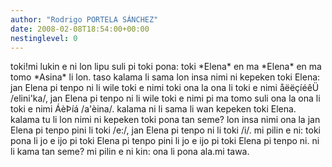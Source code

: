 ```yaml
---
author: "Rodrigo PORTELA SÁNCHEZ"
date: 2008-02-08T18:54:00+00:00
nestinglevel: 0
---
```

toki!mi lukin e ni lon lipu suli pi toki pona: toki \*Elena\* en ma \*Elena\* en ma tomo \*Asina\* li lon. taso kalama li sama lon insa nimi ni kepeken toki Elena: jan Elena pi tenpo ni li wile toki e nimi toki ona la ona li toki e nimi åëëçíéêÜ /elini'ka/, jan Elena pi tenpo ni li wile toki e nimi pi ma tomo suli ona la ona li toki e nimi ÁèÞíá /a'èina/. kalama ni li sama li wan kepeken toki Elena. kalama tu li lon nimi ni kepeken toki pona tan seme? lon insa nimi ona la jan Elena pi tenpo pini li toki /e:/, jan Elena pi tenpo ni li toki /i/. mi pilin e ni: toki pona li jo e ijo pi toki Elena pi tenpo pini li jo e ijo pi toki Elena pi tenpo ni. ni li kama tan seme? mi pilin e ni kin: ona li pona ala.mi tawa.